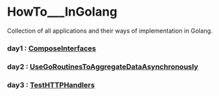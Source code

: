 # HowTo___InGolang
Collection of all applications and their ways of implementation in Golang.

### day1 : [ComposeInterfaces](https://github.com/hellosumitg/HowTo___InGolang/tree/main/ComposeInterfaces)

### day2 : [UseGoRoutinesToAggregateDataAsynchronously](https://github.com/hellosumitg/HowTo___InGolang/tree/main/UseGoRoutinesToAggregateDataAsynchronously)

### day3 : [TestHTTPHandlers](https://github.com/hellosumitg/HowTo___InGolang/tree/main/TestHTTPHandlers)
